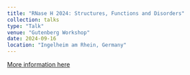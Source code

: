 ```yaml
---
title: "RNase H 2024: Structures, Functions and Disorders"
collection: talks
type: "Talk"
venue: "Gutenberg Workshop"
date: 2024-09-16
location: "Ingelheim am Rhein, Germany"
---
```

[More information here](https://4r-rtg.de/rnaseh-2024/)


